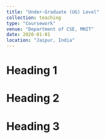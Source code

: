 ```yaml
---
title: "Under-Graduate (UG) Level"
collection: teaching
type: "Coursework"
venue: "Department of CSE, MNIT"
date: 2020-01-01
location: "Jaipur, India"
---
```



Heading 1
======

Heading 2
======

Heading 3
======
